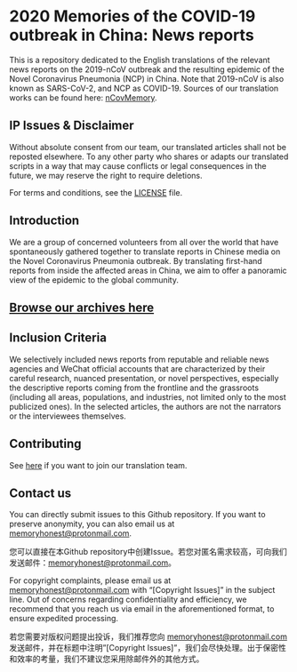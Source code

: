 # 2020 Memories of the COVID-19 outbreak in China: News reports

This is a repository dedicated to the English translations of the relevant news reports  on the 2019-nCoV outbreak and the resulting epidemic of the Novel Coronavirus Pneumonia (NCP) in China. Note that 2019-nCoV is also known as SARS-CoV-2, and NCP as COVID-19.
Sources of our translation works can be found here: [nCovMemory](https://github.com/2019ncovmemory/nCovMemory). 

## IP Issues & Disclaimer 

Without absolute consent from our team, our translated articles shall not be reposted elsewhere. To any other party who shares or adapts our translated scripts in a way that may cause conflicts or legal consequences in the future, we may reserve the right to require deletions.

For terms and conditions, see the [LICENSE](/LICENSE.md) file.

## Introduction

We are a group of concerned volunteers  from all over the world that have spontaneously gathered together to translate reports in Chinese media on the Novel Coronavirus Pneumonia outbreak. By translating first-hand reports from inside the affected areas in China, we aim to offer a panoramic view of the epidemic to the global community.

## [Browse our archives here](/list.md)

## Inclusion Criteria

We selectively included news reports from reputable and reliable news agencies and WeChat official accounts that are characterized by their careful research, nuanced presentation, or novel perspectives, especially the descriptive reports coming from the frontline and the grassroots (including all areas, populations, and industries, not limited only to the most publicized ones). In the selected articles, the authors are not the narrators or the interviewees themselves.

## Contributing

See [here](https://github.com/2019ncovmemory/nCovMemory/issues/86) if you want to join our translation team.

## Contact us

You can directly submit issues to this Github repository. If you want to preserve anonymity, you can also email us at memoryhonest@protonmail.com.

您可以直接在本Github repository中创建Issue。若您对匿名需求较高，可向我们发送邮件：memoryhonest@protonmail.com。

For copyright complaints, please email us at memoryhonest@protonmail.com with  “[Copyright Issues]” in the subject line. Out of concerns regarding confidentiality and efficiency, we recommend that you reach us via email in the aforementioned format, to ensure expedited processing.

若您需要对版权问题提出投诉，我们推荐您向 memoryhonest@protonmail.com 发送邮件，并在标题中注明”[Copyright Issues]”，我们会尽快处理。出于保密性和效率的考量，我们不建议您采用除邮件外的其他方式。
